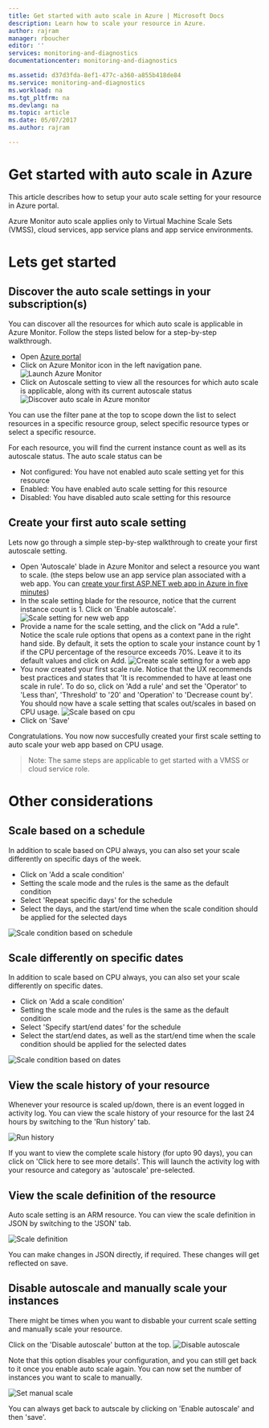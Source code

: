 ```yaml
---
title: Get started with auto scale in Azure | Microsoft Docs
description: Learn how to scale your resource in Azure.
author: rajram
manager: rboucher
editor: ''
services: monitoring-and-diagnostics
documentationcenter: monitoring-and-diagnostics

ms.assetid: d37d3fda-8ef1-477c-a360-a855b418de84
ms.service: monitoring-and-diagnostics
ms.workload: na
ms.tgt_pltfrm: na
ms.devlang: na
ms.topic: article
ms.date: 05/07/2017
ms.author: rajram

---
```

# Get started with auto scale in Azure
This article describes how to setup your auto scale setting for your resource in Azure portal.

Azure Monitor auto scale applies only to Virtual Machine Scale Sets (VMSS), cloud services, app service plans and app service environments. 

# Lets get started

## Discover the auto scale settings in your subscription(s)
You can discover all the resources for which auto scale is applicable in Azure Monitor. Follow the steps listed below for a step-by-step walkthrough.

- Open [Azure portal][1]
- Click on Azure Monitor icon in the left navigation pane.
  ![Launch Azure Monitor][2]
- Click on Autoscale setting to view all the resources for which auto scale is applicable, along with its current autoscale status
  ![Discover auto scale in Azure monitor][3]

You can use the filter pane at the top to scope down the list to select resources in a specific resource group, select specific resource types or select a specific resource.

For each resource, you will find the current instance count as well as its autoscale status. The auto scale status can be

- Not configured: You have not enabled auto scale setting yet for this resource
- Enabled: You have enabled auto scale setting for this resource
- Disabled: You have disabled auto scale setting for this resource

## Create your first auto scale setting

Lets now go through a simple step-by-step walkthrough to create your first autoscale setting.

- Open 'Autoscale' blade in Azure Monitor and select a resource you want to scale. (the steps below use an app service plan associated with a web app. You can [create your first ASP.NET web app in Azure in five minutes][4])
- In the scale setting blade for the resource, notice that the current instance count is 1. Click on 'Enable autoscale'.
  ![Scale setting for new web app][5]
- Provide a name for the scale setting, and the click on "Add a rule". Notice the scale rule options that opens as a context pane in the right hand side. By default, it sets the option to scale your instance count by 1 if the CPU percentage of the resource exceeds 70%. Leave it to its default values and click on Add.
  ![Create scale setting for a web app][6]
- You now created your first scale rule. Notice that the UX recommends best practices and states that 'It is recommended to have at least one scale in rule'. To do so, click on 'Add a rule' and set the 'Operator' to 'Less than', 'Threshold' to '20' and 'Operation' to 'Decrease count by'. You should now have a scale setting that scales out/scales in based on CPU usage.
  ![Scale based on cpu][8]
- Click on 'Save'

Congratulations. You now now succesfully created your first scale setting to auto scale your web app based on CPU usage.

> Note: The same steps are applicable to get started with a VMSS or cloud service role.

# Other considerations
## Scale based on a schedule
In addition to scale based on CPU always, you can also set your scale differently on specific days of the week.

- Click on 'Add a scale condition'
- Setting the scale mode and the rules is the same as the default condition
- Select 'Repeat specific days' for the schedule
- Select the days, and the start/end time when the scale condition should be applied for the selected days

![Scale condition based on schedule][9]
## Scale differently on specific dates
In addition to scale based on CPU always, you can also set your scale differently on specific dates.

- Click on 'Add a scale condition'
- Setting the scale mode and the rules is the same as the default condition
- Select 'Specify start/end dates' for the schedule
- Select the start/end dates, as well as the start/end time when the scale condition should be applied for the selected dates

![Scale condition based on dates][10]

## View the scale history of your resource
Whenever your resource is scaled up/down, there is an event logged in activity log. You can view the scale history of your resource for the last 24 hours by switching to the 'Run history' tab.

![Run history][11]

If you want to view the complete scale history (for upto 90 days), you can click on 'Click here to see more details'. This will launch the activity log with your resource and category as 'autoscale' pre-selected.

## View the scale definition of the resource
Auto scale setting is an ARM resource. You can view the scale definition in JSON by switching to the 'JSON' tab.

![Scale definition][12]

You can make changes in JSON directly, if required. These changes will get reflected on save.

## Disable autoscale and manually scale your instances
There might be times when you want to disbable your current scale setting and manually scale your resource.

Click on the 'Disable autoscale' button at the top.
![Disable autoscale][13]

Note that this option disables your configuration, and you can still get back to it once you enable auto scale again. You can now set the number of instances you want to scale to manually.

![Set manual scale][14]

You can always get back to autscale by clicking on 'Enable autoscale' and then 'save'.

<!--Reference-->
[1]:https://portal.azure.com
[2]: ./media/monitoring-autoscale-get-started/azure-monitor-launch.png
[3]: ./media/monitoring-autoscale-get-started/discover-autoscale-azure-monitor.png
[4]: https://docs.microsoft.com/en-us/azure/app-service-web/app-service-web-get-started-dotnet
[5]: ./media/monitoring-autoscale-get-started/scale-setting-new-web-app.png
[6]: ./media/monitoring-autoscale-get-started/create-scale-setting-web-app.png
[7]: ./media/monitoring-autoscale-get-started/scale-in-recommendation.png
[8]: ./media/monitoring-autoscale-get-started/scale-based-on-cpu.png
[9]: ./media/monitoring-autoscale-get-started/scale-condition-schedule.png
[10]: ./media/monitoring-autoscale-get-started/scale-condition-dates.png
[11]: ./media/monitoring-autoscale-get-started/scale-history.png
[12]: ./media/monitoring-autoscale-get-started/scale-definition-json.png
[13]: ./media/monitoring-autoscale-get-started/disable-autoscale.png
[14]: ./media/monitoring-autoscale-get-started/set-manualscale.png

